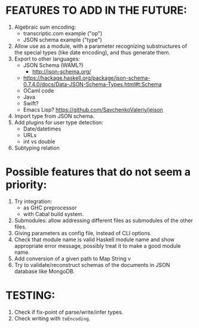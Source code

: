 FEATURES TO ADD IN THE FUTURE:
==============================

1. Algebraic sum encoding:
    * transcriptic.com example ("op")
    * JSON schema example ("type")
2. Allow use as a module, with a parameter recognizing substructures of the special types (like date encoding), and thus generate them.
3. Export to other languages:
    * JSON Schema (WAML?)
        - http://json-schema.org/
	- https://hackage.haskell.org/package/json-schema-0.7.4.0/docs/Data-JSON-Schema-Types.html#t:Schema
    * OCaml code
    * Java
    * Swift?
    * Emacs Lisp? https://github.com/SavchenkoValeriy/jeison
4. Import type from JSON schema.
5. Add plugins for user type detection:
    * Date/datetimes
    * URLs
    * int vs double
6. Subtyping relation

Possible features that do not seem a priority:
==============================================
1. Try integration:
    * as GHC preprocessor
    * with Cabal build system.
2. Submodules: allow addressing different files as submodules of the other files.
3. Giving parameters as config file, instead of CLI options.
4. Check that module name is valid Haskell module name and show appropriate error message, possibly treat it to make a good module name.
5. Add conversion of a given path to Map String v
6. Try to validate/reconstruct schemas of the documents in JSON database like MongoDB.

TESTING:
========
1. Check if fix-point of parse/write/infer types.
2. Check writing with `toEncoding`.
